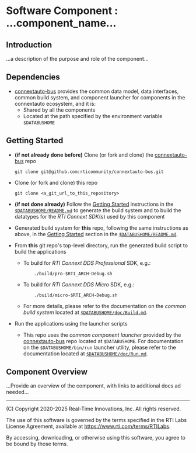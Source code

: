 # Software Component : ...component_name...

## Introduction

...a description of the purpose and role of the component...


## Dependencies

- [connextauto-bus](https://github.com/rticommunity/connextauto-bus) provides the common data model, data interfaces, common build system, and component
launcher for components in the connextauto ecosystem, and it is:
  - Shared by all the components
  - Located at the path specified by the environment variable `$DATABUSHOME`

## Getting Started

- **(if not already done before)** Clone (or fork and clone) the [connextauto-bus](https://github.com/rticommunity/connextauto-bus) repo

      git clone git@github.com:rticommunity/connextauto-bus.git

- Clone (or fork and clone) this repo

      git clone <a_git_url_to_this_repository>

- **(if not done already)** Follow the [Getting Started](https://github.com/rticommunity/connextauto-bus?tab=readme-ov-file#getting-started) instructions in the [`$DATABUSHOME/README.md`](https://github.com/rticommunity/connextauto-bus?tab=readme-ov-file#getting-started) to generate the build system and to build the datatypes for the *RTI Connext SDK*(s) used by this component

- Generated build system for **this** repo, following the same instructions as above, in the [Getting Started](https://github.com/rticommunity/connextauto-bus?tab=readme-ov-file#getting-started) section in the [`$DATABUSHOME/README.md`](https://github.com/rticommunity/connextauto-bus?tab=readme-ov-file#getting-started). 


- From **this** git repo's top-level directory, run the generated build script to build the applications
  - To build for *RTI Connext DDS Professional* SDK, e.g.:

            ./build/pro-$RTI_ARCH-Debug.sh

  - To build for *RTI Connext DDS Micro* SDK, e.g.:

            ./build/micro-$RTI_ARCH-Debug.sh

  - For more details, please refer to the documentation on the *common build system* located at [`$DATABUSHOME/doc/Build.md`](https://github.com/rticommunity/connextauto-bus/blob/develop/doc/Build.md).

- Run the applications using the launcher scripts

  - This repo uses the *common component launcher* provided by the [connextauto-bus](https://github.com/rticommunity/connextauto-bus) repo located at `$DATABUSHOME`. For documentation on the `$DATABUSHOME/bin/run` launcher utility, please refer to the documentation located at [`$DATABUSHOME/doc/Run.md`](https://github.com/rticommunity/connextauto-bus/blob/develop/doc/Run.md).


## Component Overview

...Provide an overview of the component, with links to additional docs ad needed...


---
(C) Copyright 2020-2025 Real-Time Innovations, Inc.  All rights reserved.

The use of this software is governed by the terms specified in the RTI Labs License Agreement, available at https://www.rti.com/terms/RTILabs. 

By accessing, downloading, or otherwise using this software, you agree to be bound by those terms.

